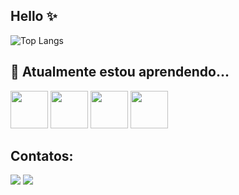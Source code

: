 ## Hello ✨
![Top Langs](https://github-readme-stats.vercel.app/api/top-langs/?username=mariavick&layout=compact&langs_count=7&theme=tokyonight)

## 🌱 Atualmente estou aprendendo...
<img loading="lazy" src="https://cdn.jsdelivr.net/gh/devicons/devicon@latest/icons/react/react-original-wordmark.svg" width="60" height="60"/> <img loading="lazy" src="https://cdn.jsdelivr.net/gh/devicons/devicon@latest/icons/nodejs/nodejs-original-wordmark.svg" width="60" height="60"/>
<img loading="lazy" src="https://cdn.jsdelivr.net/gh/devicons/devicon@latest/icons/javascript/javascript-original.svg" width="60" height="60"/>
<img loading="lazy" src="https://cdn.jsdelivr.net/gh/devicons/devicon@latest/icons/java/java-original-wordmark.svg" width="60" height="60"/>

## Contatos:
<div>
<a href = "mailto:mariavivibibi120@gmail.com"><img loading="lazy" src="https://img.shields.io/badge/Gmail-D14836?style=for-the-badge&logo=gmail&logoColor=white" target="_blank"></a>
<a href="https://www.linkedin.com/in/mariavick/" target="_blank"><img loading="lazy" src="https://img.shields.io/badge/-LinkedIn-%230077B5?style=for-the-badge&logo=linkedin&logoColor=white" target="_blank"></a>   
</div>

<!--
**mariavick/mariavick** is a ✨ _special_ ✨ repository because its `README.md` (this file) appears on your GitHub profile.

Here are some ideas to get you started:

- 🔭 I’m currently working on ...
- 🌱 I’m currently learning ...
- 👯 I’m looking to collaborate on ...
- 🤔 I’m looking for help with ...
- 💬 Ask me about ...
- 📫 How to reach me: ...
- 😄 Pronouns: ...
- ⚡ Fun fact: ...
-->

